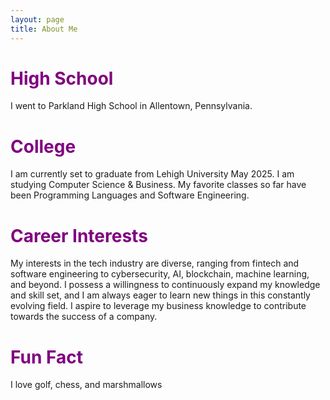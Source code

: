 ```yaml
---
layout: page
title: About Me
---
```


# <font color='purple'>High School</font>

I went to Parkland High School in Allentown, Pennsylvania.



# <font color='purple'>College</font>

I am currently set to graduate from Lehigh University May 2025. I am studying Computer Science & Business. My favorite classes so far 
have been Programming Languages and Software Engineering. 




# <font color='purple'>Career Interests</font>

My interests in the tech industry are diverse, ranging from fintech and software engineering to cybersecurity, AI, blockchain, machine learning, and beyond. I possess a willingness to continuously expand my knowledge and skill set, and I am always eager to learn new things in this constantly evolving field. I aspire to leverage my business knowledge to contribute towards the success of a company.


# <font color='purple'>Fun Fact</font>

I love golf, chess, and marshmallows




